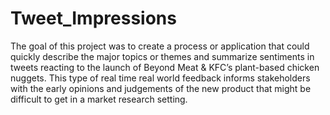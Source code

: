 # Tweet_Impressions
The goal of this project was to create a process or application that could quickly describe the
major topics or themes and summarize sentiments in tweets reacting to the launch of Beyond
Meat & KFC’s plant-based chicken nuggets. This type of real time real world feedback informs
stakeholders with the early opinions and judgements of the new product that might be difficult to
get in a market research setting.
